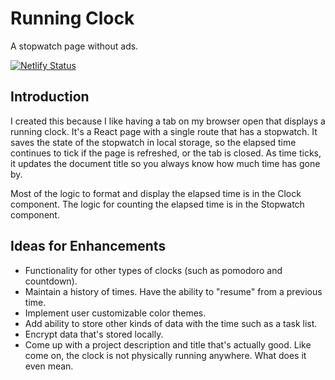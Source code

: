 # Running Clock

A stopwatch page without ads.

[![Netlify Status](https://api.netlify.com/api/v1/badges/89a75ce9-7a2f-4bc5-ab99-efbf4a5e99e9/deploy-status)](https://app.netlify.com/sites/runningclock/deploys)

## Introduction

I created this because I like having a tab on my browser open that displays a running clock. It's a React page with a single route that has a stopwatch. It saves the state of the stopwatch in local storage, so the elapsed time continues to tick if the page is refreshed, or the tab is closed. As time ticks, it updates the document title so you always know how much time has gone by.

Most of the logic to format and display the elapsed time is in the Clock component. The logic for counting the elapsed time is in the Stopwatch component.

## Ideas for Enhancements

- Functionality for other types of clocks (such as pomodoro and countdown).
- Maintain a history of times. Have the ability to "resume" from a previous time.
- Implement user customizable color themes.
- Add ability to store other kinds of data with the time such as a task list.
- Encrypt data that's stored locally.
- Come up with a project description and title that's actually good. Like come on, the clock is not physically running anywhere. What does it even mean.
